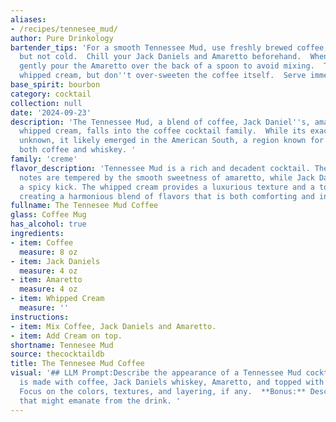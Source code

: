 ```yaml
---
aliases:
- /recipes/tennesee_mud/
author: Pure Drinkology
bartender_tips: 'For a smooth Tennessee Mud, use freshly brewed coffee, ideally cooled
  but not cold.  Chill your Jack Daniels and Amaretto beforehand.  When layering,
  gently pour the Amaretto over the back of a spoon to avoid mixing.  Top with generous
  whipped cream, but don''t over-sweeten the coffee itself.  Serve immediately! '
base_spirit: bourbon
category: cocktail
collection: null
date: '2024-09-23'
description: 'The Tennessee Mud, a blend of coffee, Jack Daniel''s, amaretto, and
  whipped cream, falls into the coffee cocktail family.  While its exact origin is
  unknown, it likely emerged in the American South, a region known for its love of
  both coffee and whiskey. '
family: 'creme'
flavor_description: 'Tennessee Mud is a rich and decadent cocktail. The bold coffee
  notes are tempered by the smooth sweetness of amaretto, while Jack Daniel''s adds
  a spicy kick. The whipped cream provides a luxurious texture and a touch of vanilla,
  creating a harmonious blend of flavors that is both comforting and indulgent. '
fullname: The Tennesee Mud Coffee
glass: Coffee Mug
has_alcohol: true
ingredients:
- item: Coffee
  measure: 8 oz
- item: Jack Daniels
  measure: 4 oz
- item: Amaretto
  measure: 4 oz
- item: Whipped Cream
  measure: ''
instructions:
- item: Mix Coffee, Jack Daniels and Amaretto.
- item: Add Cream on top.
shortname: Tennesee Mud
source: thecocktaildb
title: The Tennesee Mud Coffee
visual: '## LLM Prompt:Describe the appearance of a Tennessee Mud cocktail. This cocktail
  is made with coffee, Jack Daniels whiskey, Amaretto, and topped with whipped cream.
  Focus on the colors, textures, and layering, if any.  **Bonus:** Describe the aroma
  that might emanate from the drink. '
---
```



